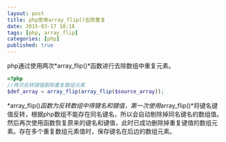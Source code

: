 ```yaml
---
layout: post
title: php使用array_flip()去除重复
date: 2015-03-17 18:18
tags: [php, array_flip]
categories: [php]
published: true
---
```


php通过使用两次*array_flip()*函数进行去除数组中重复元素。

```php
<?php
//两次反转键值删除重复数组元素
$def_array = array_flip(array_flip($source_array));
```

*array_flip()*函数为反转数组中得键名和键值，第一次使用*array_flip()*将键名键值反转，根据php数组不能存在同名键名，所以会自动剔除掉同名键名的数组值。然后再次使用函数恢复原来的键名和键值，此时已成功删除掉重复键值的数组元素。存在多个重复数组元素值时，保存键名在后边的数组元素。
